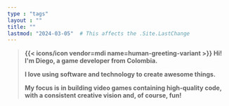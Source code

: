 ```yaml
---
type : "tags"
layout : ""
title: ""
lastmod: "2024-03-05"  # This affects the .Site.LastChange
---
```


> **{{< icons/icon vendor=mdi name=human-greeting-variant >}} Hi! I'm Diego, a game developer from Colombia.**
> 
> **I love using software and technology to create awesome things.**
> 
> **My focus is in building video games containing high-quality code, with a consistent creative vision and, of course, fun!**
